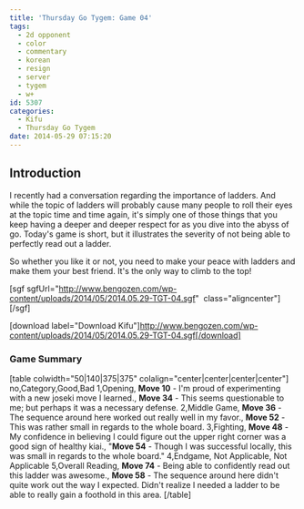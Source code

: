 ```yaml
---
title: 'Thursday Go Tygem: Game 04'
tags:
  - 2d opponent
  - color
  - commentary
  - korean
  - resign
  - server
  - tygem
  - w+
id: 5307
categories:
  - Kifu
  - Thursday Go Tygem
date: 2014-05-29 07:15:20
---
```


## Introduction

I recently had a conversation regarding the importance of ladders. And while the topic of ladders will probably cause many people to roll their eyes at the topic time and time again, it's simply one of those things that you keep having a deeper and deeper respect for as you dive into the abyss of go. Today's game is short, but it illustrates the severity of not being able to perfectly read out a ladder.

So whether you like it or not, you need to make your peace with ladders and make them your best friend. It's the only way to climb to the top!

[sgf sgfUrl="http://www.bengozen.com/wp-content/uploads/2014/05/2014.05.29-TGT-04.sgf"  class="aligncenter"][/sgf]

[download label="Download Kifu"]http://www.bengozen.com/wp-content/uploads/2014/05/2014.05.29-TGT-04.sgf[/download]

### Game Summary

[table colwidth="50|140|375|375" colalign="center|center|center|center"]
no,Category,Good,Bad
1,Opening, **Move 10** - I'm proud of experimenting with a new joseki move I learned., **Move 34** - This seems questionable to me; but perhaps it was a necessary defense.
2,Middle Game, **Move 36** - The sequence around here worked out really well in my favor., **Move 52** - This was rather small in regards to the whole board.
3,Fighting, **Move 48** - My confidence in believing I could figure out the upper right corner was a good sign of healthy kiai., "**Move 54** - Though I was successful locally, this was small in regards to the whole board."
4,Endgame, Not Applicable, Not Applicable
5,Overall Reading, **Move 74** - Being able to confidently read out this ladder was awesome., **Move 58** - The sequence around here didn't quite work out the way I expected. Didn't realize I needed a ladder to be able to really gain a foothold in this area.
[/table]